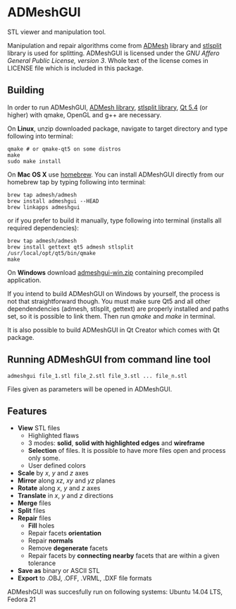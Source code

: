 ADMeshGUI
=========

STL viewer and manipulation tool.

Manipulation and repair algorithms come from [ADMesh](https://github.com/admesh/admesh) library and [stlsplit](https://github.com/hroncok/stlsplit) library is used for splitting.
ADMeshGUI is licensed under the _GNU Affero General Public License, version 3_. Whole text of the license comes in LICENSE file which is included in this package.

Building
--------

In order to run ADMeshGUI, [ADMesh library](https://github.com/admesh/admesh), [stlsplit library](https://github.com/hroncok/stlsplit), [Qt 5.4](http://www.qt.io/download/) (or higher) with qmake, OpenGL and g++ are necessary.

On **Linux**, unzip downloaded package, navigate to target directory and type following into terminal:

    qmake # or qmake-qt5 on some distros
    make
    sudo make install
    
On **Mac OS X** use [homebrew](https://github.com/homebrew/homebrew). You can install ADMeshGUI directly from our homebrew tap by typing following into terminal:

    brew tap admesh/admesh
    brew install admeshgui --HEAD
    brew linkapps admeshgui

or if you prefer to build it manually, type following into terminal (installs all required dependencies):

    brew tap admesh/admesh
    brew install gettext qt5 admesh stlsplit
    /usr/local/opt/qt5/bin/qmake 
    make	

On **Windows** download [admeshgui-win.zip](https://github.com/vyvledav/ADMeshGUI/releases) containing precompiled application.

If you intend to build ADMeshGUI on Windows by yourself, the process is not that straightforward though. You must make sure Qt5 and all other dependendencies (admesh, stlsplit, gettext) are properly installed and paths set, so it is possible to link them. Then run *qmake* and *make* in terminal.

It is also possible to build ADMeshGUI in Qt Creator which comes with Qt package.

Running ADMeshGUI from command line tool
----------------------------------------

    admeshgui file_1.stl file_2.stl file_3.stl ... file_n.stl

Files given as parameters will be opened in ADMeshGUI. 

Features
--------

* **View** STL files 
    * Highlighted flaws
    * 3 modes: **solid**, **solid with highlighted edges** and **wireframe**
    * **Selection** of files. It is possible to have more files open and process only some.
    * User defined colors
* **Scale** by _x_, _y_ and _z_ axes
* **Mirror** along _xz_, _xy_ and _yz_ planes
* **Rotate** along _x_, _y_ and _z_ axes
* **Translate** in _x_, _y_ and _z_ directions
* **Merge** files
* **Split** files
* **Repair** files
    * **Fill** holes
    * Repair facets **orientation**
    * Repair **normals**
    * Remove **degenerate** facets
    * Repair facets by **connecting nearby** facets that are within a given tolerance
* **Save as** binary or ASCII STL
* **Export** to .OBJ, .OFF, .VRML, .DXF file formats

ADMeshGUI was succesfully run on following systems: Ubuntu 14.04 LTS, Fedora 21
